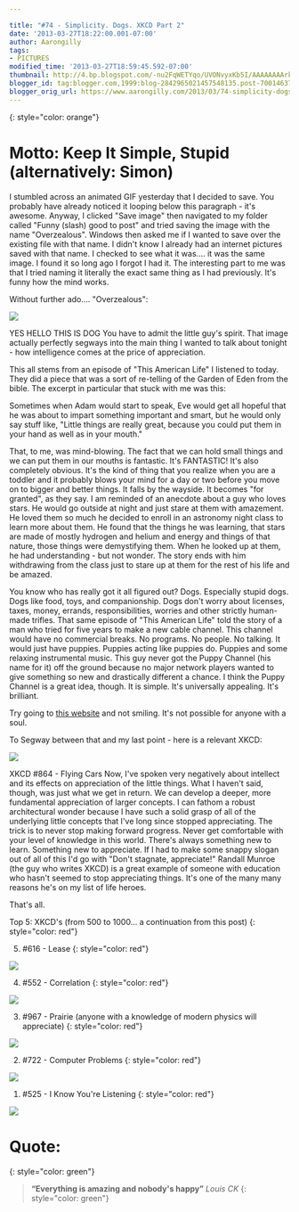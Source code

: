 ```yaml
---

title: "#74 - Simplicity. Dogs. XKCD Part 2"
date: '2013-03-27T18:22:00.001-07:00'
author: Aarongilly
tags:
- PICTURES
modified_time: '2013-03-27T18:59:45.592-07:00'
thumbnail: http://4.bp.blogspot.com/-nu2FqWETYqo/UVONvyxKb5I/AAAAAAAArk8/ygIeYZmnOF4/s72-c/Overzealous.gif
blogger_id: tag:blogger.com,1999:blog-2842965021457548135.post-700146370112367336
blogger_orig_url: https://www.aarongilly.com/2013/03/74-simplicity-dogs-xkcd-part-2.html
---
```


{: style="color: orange"}
# Motto: Keep It Simple, Stupid (alternatively: Simon)

I stumbled across an animated GIF yesterday that I decided to save. You probably have already noticed it looping below this paragraph - it's awesome. Anyway, I clicked "Save image" then navigated to my folder called "Funny (slash) good to post" and tried saving the image with the name "Overzealous". Windows then asked me if I wanted to save over the existing file with that name. 
I didn't know I already had an internet pictures saved with that name. I checked to see what it was.... it was the same image. I found it so long ago I forgot I had it. The interesting part to me was that I tried naming it literally the exact same thing as I had previously. It's funny how the mind works. 

Without further ado.... "Overzealous":

![](http://4.bp.blogspot.com/-nu2FqWETYqo/UVONvyxKb5I/AAAAAAAArk8/ygIeYZmnOF4/s1600/Overzealous.gif)

YES HELLO THIS IS DOG
You have to admit the little guy's spirit.
That image actually perfectly segways into the main thing I wanted to talk about tonight - how intelligence comes at the price of appreciation.

This all stems from an episode of "This American Life" I listened to today. They did a piece that was a sort of re-telling of the Garden of Eden from the bible. The excerpt in particular that stuck with me was this:

Sometimes when Adam would start to speak, Eve would get all hopeful that he was about to impart something important and smart, but he would only say stuff like, "Little things are really great, because you could put them in your hand as well as in your mouth."

That, to me, was mind-blowing. The fact that we can hold small things and we can put them in our mouths is fantastic. It's FANTASTIC! It's also completely obvious. It's the kind of thing that you realize when you are a toddler and it probably blows your mind for a day or two before you move on to bigger and better things. It falls by the wayside. It becomes "for granted", as they say. I am reminded of an anecdote about a guy who loves stars. He would go outside at night and just stare at them with amazement. He loved them so much he decided to enroll in an astronomy night class to learn more about them. He found that the things he was learning, that stars are made of mostly hydrogen and helium and energy and things of that nature, those things were demystifying them. When he looked up at them, he had understanding - but not wonder. The story ends with him withdrawing from the class just to stare up at them for the rest of his life and be amazed.

You know who has really got it all figured out? Dogs. Especially stupid dogs. Dogs like food, toys, and companionship. Dogs don't worry about licenses, taxes, money, errands, responsibilities, worries and other strictly human-made trifles. That same episode of "This American Life" told the story of a man who tried for five years to make a new cable channel. This channel would have no commercial breaks. No programs. No people. No talking. It would just have puppies. Puppies acting like puppies do. Puppies and some relaxing instrumental music. This guy never got the Puppy Channel (his name for it) off the ground because no major network players wanted to give something so new and drastically different a chance. I think the Puppy Channel is a great idea, though. It is simple. It's universally appealing. It's brilliant.

Try going to [this website](http://www.thepuppychannel.com/) and not smiling. It's not possible for anyone with a soul.

To Segway between that and my last point - here is a relevant XKCD:

![](http://imgs.xkcd.com/comics/flying_cars.png)

XKCD #864 - Flying Cars
Now, I've spoken very negatively about intellect and its effects on appreciation of the little things. What I haven't said, though, was just what we get in return. We can develop a deeper, more fundamental appreciation of larger concepts. I can fathom a robust architectural wonder because I have such a solid grasp of all of the underlying little concepts that I've long since stopped appreciating. The trick is to never stop making forward progress. Never get comfortable with your level of knowledge in this world. There's always something new to learn. Something new to appreciate. If I had to make some snappy slogan out of all of this I'd go with "Don't stagnate, appreciate!" Randall Munroe (the guy who writes XKCD) is a great example of someone with education who hasn't seemed to stop appreciating things. It's one of the many many reasons he's on my list of life heroes.

That's all.


Top 5: XKCD's (from 500 to 1000... a continuation from this post)
{: style="color: red"}

5. #616 - Lease
{: style="color: red"}

![](http://imgs.xkcd.com/comics/lease.png)

4. #552 - Correlation
{: style="color: red"}

![](http://imgs.xkcd.com/comics/correlation.png)

3. #967 - Prairie (anyone with a knowledge of modern physics will appreciate)
{: style="color: red"}

![](http://imgs.xkcd.com/comics/prairie.png)

2. #722 - Computer Problems
{: style="color: red"}

![](http://imgs.xkcd.com/comics/computer_problems.png)

1. #525 - I Know You're Listening
{: style="color: red"}

![](http://imgs.xkcd.com/comics/i_know_youre_listening.png)

# Quote:
{: style="color: green"}
> **“Everything is amazing and nobody's happy”**
<cite>Louis CK</cite>
{: style="color: green"}